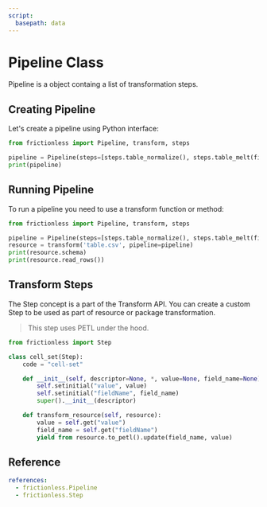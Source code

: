 ```yaml
---
script:
  basepath: data
---
```


# Pipeline Class

Pipeline is a object containg a list of transformation steps.

## Creating Pipeline

Let's create a pipeline using Python interface:

```python script tabs=Python
from frictionless import Pipeline, transform, steps

pipeline = Pipeline(steps=[steps.table_normalize(), steps.table_melt(field_name='name')])
print(pipeline)
```

## Running Pipeline

To run a pipeline you need to use a transform function or method:

```python script tabs=Python
from frictionless import Pipeline, transform, steps

pipeline = Pipeline(steps=[steps.table_normalize(), steps.table_melt(field_name='name')])
resource = transform('table.csv', pipeline=pipeline)
print(resource.schema)
print(resource.read_rows())
```

## Transform Steps

The Step concept is a part of the Transform API. You can create a custom Step to be used as part of resource or package transformation.

> This step uses PETL under the hood.

```python title="Python"
from frictionless import Step

class cell_set(Step):
    code = "cell-set"

    def __init__(self, descriptor=None, *, value=None, field_name=None):
        self.setinitial("value", value)
        self.setinitial("fieldName", field_name)
        super().__init__(descriptor)

    def transform_resource(self, resource):
        value = self.get("value")
        field_name = self.get("fieldName")
        yield from resource.to_petl().update(field_name, value)
```

## Reference

```yaml reference
references:
  - frictionless.Pipeline
  - frictionless.Step
```

